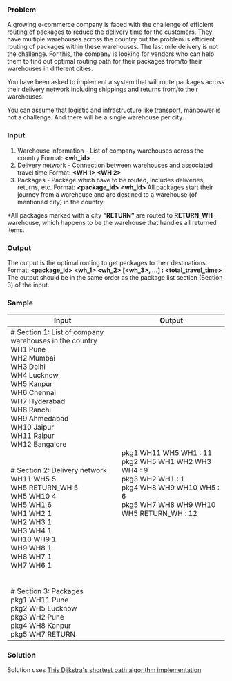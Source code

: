 ### Problem
A growing e-commerce company is faced with the challenge of efficient routing of packages to reduce the delivery time for the
customers. They have multiple warehouses across the country but the problem is efficient routing of packages within these
warehouses. The last mile delivery is not the challenge. For this, the company is looking for vendors who can help them to find out
optimal routing path for their packages from/to their warehouses in different cities.

You have been asked to implement a system that will route packages across their delivery network including shippings and returns
from/to their warehouses.

You can assume that logistic and infrastructure like transport, manpower is not a challenge. And there will be a single warehouse per city.

### Input
1. Warehouse information - List of company warehouses across the country
Format: **<wh_id> <city>**
2. Delivery network - Connection between warehouses and associated travel time
Format: **<WH 1> <WH 2> <travel Time>**
3. Packages - Package which have to be routed, includes deliveries, returns, etc.
Format: **<package_id> <wh_id> <city>**
All packages start their journey from a warehouse and are destined to a warehouse (of mentioned city) in the country.

*All packages marked with a city **“RETURN”** are routed to **RETURN_WH** warehouse, which happens to be the warehouse that handles
all returned items.

### Output
The output is the optimal routing to get packages to their destinations.
Format: **<package_id> <wh_1> <wh_2> [<wh_3>, …] : <total_travel_time>**
The output should be in the same order as the package list section (Section 3) of the input.

### Sample
| Input                                                                                                                                                                                                                                                                                                                                                                                                                                                                                                                                                                    | Output                                                                                                                                              |
|--------------------------------------------------------------------------------------------------------------------------------------------------------------------------------------------------------------------------------------------------------------------------------------------------------------------------------------------------------------------------------------------------------------------------------------------------------------------------------------------------------------------------------------------------------------------------|-----------------------------------------------------------------------------------------------------------------------------------------------------|
| # Section 1: List of company warehouses in the country<br>WH1 Pune<br>WH2 Mumbai<br>WH3 Delhi<br>WH4 Lucknow<br>WH5 Kanpur<br>WH6 Chennai<br>WH7 Hyderabad<br>WH8 Ranchi<br>WH9 Ahmedabad<br>WH10 Jaipur<br>WH11 Raipur<br>WH12 Bangalore<br><br><br># Section 2: Delivery network<br>WH11 WH5 5<br>WH5 RETURN_WH 5<br>WH5 WH10 4<br>WH5 WH1 6<br>WH1 WH2 1<br>WH2 WH3 1<br>WH3 WH4 1<br>WH10 WH9 1<br>WH9 WH8 1<br>WH8 WH7 1<br>WH7 WH6 1<br><br><br># Section 3: Packages<br>pkg1 WH11 Pune<br>pkg2 WH5 Lucknow<br>pkg3 WH2 Pune<br>pkg4 WH8 Kanpur<br>pkg5 WH7 RETURN | pkg1 WH11 WH5 WH1 : 11<br>pkg2 WH5 WH1 WH2 WH3 WH4 : 9<br>pkg3 WH2 WH1 : 1<br>pkg4 WH8 WH9 WH10 WH5 : 6<br>pkg5 WH7 WH8 WH9 WH10 WH5 RETURN_WH : 12 |

### Solution
Solution uses [This Dijkstra's shortest path algorithm implementation](https://www.vogella.com/tutorials/JavaAlgorithmsDijkstra/article.html)